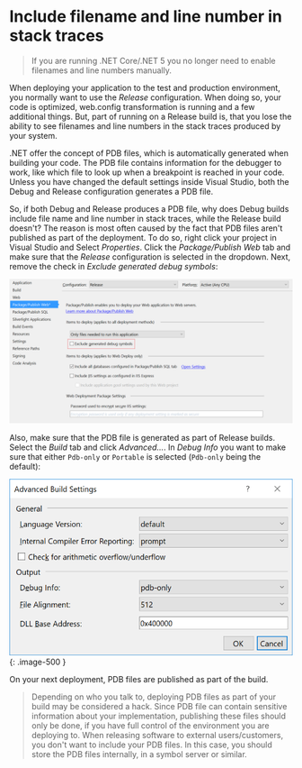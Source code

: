 # Include filename and line number in stack traces

> If you are running .NET Core/.NET 5 you no longer need to enable filenames and line numbers manually.

When deploying your application to the test and production environment, you normally want to use the _Release_ configuration. When doing so, your code is optimized, web.config transformation is running and a few additional things. But, part of running on a Release build is, that you lose the ability to see filenames and line numbers in the stack traces produced by your system.

.NET offer the concept of PDB files, which is automatically generated when building your code. The PDB file contains information for the debugger to work, like which file to look up when a breakpoint is reached in your code. Unless you have changed the default settings inside Visual Studio, both the Debug and Release configuration generates a PDB file.

So, if both Debug and Release produces a PDB file, why does Debug builds include file name and line number in stack traces, while the Release build doesn't? The reason is most often caused by the fact that PDB files aren't published as part of the deployment. To do so, right click your project in Visual Studio and Select _Properties_. Click the _Package/Publish Web_ tab and make sure that the _Release_ configuration is selected in the dropdown. Next, remove the check in _Exclude generated debug symbols_:

![Exclude generated debug symbols](images/exclude_generated_debug_symbols.png)

Also, make sure that the PDB file is generated as part of Release builds. Select the _Build_ tab and click _Advanced..._. In _Debug Info_ you want to make sure that either `Pdb-only` or `Portable` is selected (`Pdb-only` being the default):

![Advanced build settings](images/advanced_build_settings.png){: .image-500 }

On your next deployment, PDB files are published as part of the build.

> Depending on who you talk to, deploying PDB files as part of your build may be considered a hack. Since PDB file can contain sensitive information about your implementation, publishing these files should only be done, if you have full control of the environment you are deploying to. When releasing software to external users/customers, you don't want to include your PDB files. In this case, you should store the PDB files internally, in a symbol server or similar.